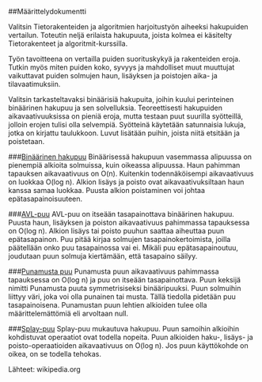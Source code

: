 ##Määrittelydokumentti

Valitsin Tietorakenteiden ja algoritmien harjoitustyön aiheeksi hakupuiden vertailun.
Toteutin neljä erilaista hakupuuta, joista kolmea ei käsitelty Tietorakenteet ja algoritmit-kurssilla.

Työn tavoitteena on vertailla puiden suorituskykyä ja rakenteiden eroja.
Tutkin myös miten puiden koko, syvyys ja mahdolliset muut muuttujat vaikuttavat puiden solmujen haun, lisäyksen ja poistojen aika- ja tilavaatimuksiin.

Valitsin tarkasteltavaksi binäärisiä hakupuita, joihin kuului perinteinen binäärinen hakupuu ja sen solvelluksia.
Teoreettisesti hakupuiden aikavaativuuksissa on pieniä eroja, mutta testaan puut suurilla syötteillä, jolloin erojen tulisi olla selvempiä.
Syötteinä käytetään satunnaisia lukuja, jotka on kirjattu taulukkoon. Luvut lisätään puihin, joista niitä etsitään ja poistetaan.

###[Binäärinen hakupuu](http://en.wikipedia.org/wiki/Binary_search_tree)
Binäärisessä hakupuun vasemmassa alipuussa on pienempiä alkioita solmuissa, kuin oikeassa alipuussa.
Haun pahimman tapauksen aikavaativuus on O(n). Kuitenkin todennäköisempi aikavaativuus on luokkaa O(log n).
Alkion lisäys ja poisto ovat aikavaativuksiltaan haun kanssa samaa luokkaa. Puusta alkion poistaminen voi johtaa epätasapainoisuuteen.

###[AVL-puu](http://en.wikipedia.org/wiki/AVL_tree)
AVL-puu on itseään tasapainottava binäärinen hakupuu. Puusta haun, lisäyksen ja poiston aikavaativuus pahimmassa tapauksessa on O(log n).
Alkion lisäys tai poisto puuhun saattaa aiheuttaa puun epätasapainon. Puu pitää kirjaa solmujen tasapainokertoimista, joilla päätellään onko puu tasapainossa vai ei.
Mikäli puu epätasapainoutuu, joudutaan puun solmuja kiertämään, että tasapaino säilyy.

###[Punamusta puu](http://en.wikipedia.org/wiki/Red%E2%80%93black_tree)
Punamusta puun aikavaativuus pahimmassa tapauksessa on O(log n) ja puu on itseään tasapainottava. Puun keksijä nimitti Punamusta puuta symmetrisiseksi binääripuuksi.
Puun solmuihin liittyy väri, joka voi olla punainen tai musta. Tällä tiedolla pidetään puu tasapainoisena.
Punamustan puun lehtien alkioiden tulee olla määrittelemättömiä eli arvoltaan null.

###[Splay-puu](http://en.wikipedia.org/wiki/Splay_tree)
Splay-puu mukautuva hakupuu. Puun samoihin alkioihin kohdistuvat operaatiot ovat todella nopeita. Puun alkioiden haku-, lisäys- ja poisto-operaatioiden aikavaativuus on O(log n).
Jos puun käyttökohde on oikea, on se todella tehokas.

Lähteet: wikipedia.org
